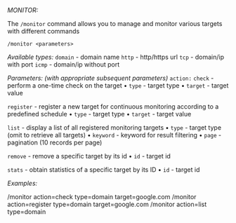 *MONITOR:*

The `/monitor` command allows you to manage and monitor various targets with different commands

`/monitor <parameters>` 

*Available types:*
  `domain` \- domain name
  `http` \- http/https url
  `tcp` \- domain/ip with port
  `icmp` \- domain/ip without port

*Parameters:* _\(with appropriate subsequent parameters\)_
`action:`
  `check` \- perform a one\-time check on the target
    • `type` \- target type
    • `target` \- target value

  `register` \- register a new target for continuous monitoring according to a predefined schedule
    • `type` \- target type
    • `target` \- target value

  `list` \- display a list of all registered monitoring targets
    • `type` \- target type \(omit to retrieve all targets\)
    • `keyword` \- keyword for result filtering
    • `page` \- pagination \(10 records per page\)

  `remove` \- remove a specific target by its id
    • `id` \- target id

  `stats` \- obtain statistics of a specific target by its ID
    • `id` \- target id

*Examples:*

/monitor action\=check type\=domain target\=google\.com
/monitor action\=register type\=domain target\=google\.com
/monitor action\=list type\=domain